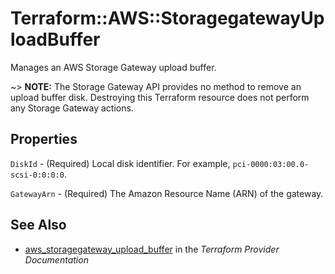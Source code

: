 # Terraform::AWS::StoragegatewayUploadBuffer

Manages an AWS Storage Gateway upload buffer.

~> **NOTE:** The Storage Gateway API provides no method to remove an upload buffer disk. Destroying this Terraform resource does not perform any Storage Gateway actions.

## Properties

`DiskId` - (Required) Local disk identifier. For example, `pci-0000:03:00.0-scsi-0:0:0:0`.

`GatewayArn` - (Required) The Amazon Resource Name (ARN) of the gateway.


## See Also

* [aws_storagegateway_upload_buffer](https://www.terraform.io/docs/providers/aws/r/storagegateway_upload_buffer.html) in the _Terraform Provider Documentation_